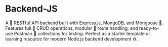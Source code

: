 # Backend-JS
A 🔧 RESTful API backend built with Express.js, MongoDB, and Mongoose 🧠. Features full 🔁 CRUD operations, modular 📁 route handling, and ready-to-use Postman 🧪 collections for testing. Perfect as a starter template or learning resource for modern Node.js backend development ⚙️.
